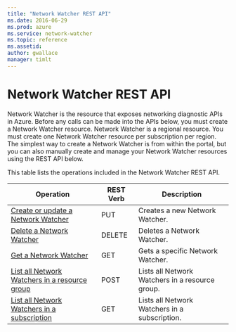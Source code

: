 ```yaml
---
title: "Network Watcher REST API"
ms.date: 2016-06-29
ms.prod: azure
ms.service: network-watcher
ms.topic: reference
ms.assetid: 
author: gwallace
manager: timlt
---
```

# Network Watcher REST API  

Network Watcher is the resource that exposes networking diagnostic APIs in Azure. Before any calls can be made into the APIs below, you must create a Network Watcher resource. Network Watcher is a regional resource. You must create one Network Watcher resource per subscription per region. The simplest way to create a Network Watcher is from within the portal, but you can also manually create and manage your Network Watcher resources using the REST API below.

This table lists the operations included in the Network Watcher REST API.  
  
| Operation | REST Verb | Description | 
|---------|---------|-----------|
| [Create or update a Network Watcher](network-watcher-create-update.md) |  PUT | Creates a new Network Watcher. |  
| [Delete a Network Watcher](network-watcher-delete.md) | DELETE | Deletes a Network Watcher. | 
| [Get a Network Watcher](network-watcher-get.md) | GET | Gets a specific Network Watcher. |  
| [List all Network Watchers in a resource group](network-watcher-list-resource-group.md) | POST | Lists all Network Watchers in a resource group. |
| [List all Network Watchers in a subscription](network-watcher-list-subscription.md) | GET | Lists all Network Watchers in a subscription. |  
